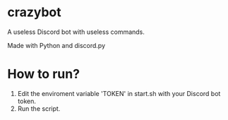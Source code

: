 # crazybot
A useless Discord bot with useless commands.

Made with Python and discord.py

# How to run?

1. Edit the enviroment variable 'TOKEN' in start.sh with your Discord bot token.
2. Run the script.
